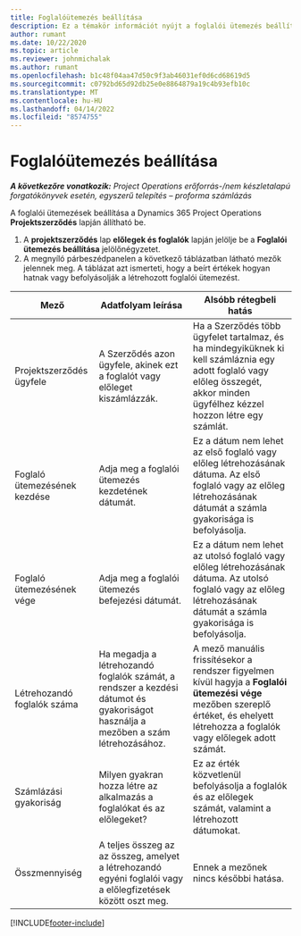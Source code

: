 ```yaml
---
title: Foglalóütemezés beállítása
description: Ez a témakör információt nyújt a foglalói ütemezés beállításáról a Project Operations szolgáltatásban.
author: rumant
ms.date: 10/22/2020
ms.topic: article
ms.reviewer: johnmichalak
ms.author: rumant
ms.openlocfilehash: b1c48f04aa47d50c9f3ab46031ef0d6cd68619d5
ms.sourcegitcommit: c0792bd65d92db25e0e8864879a19c4b93efb10c
ms.translationtype: MT
ms.contentlocale: hu-HU
ms.lasthandoff: 04/14/2022
ms.locfileid: "8574755"
---
```

# <a name="set-up-a-retainer-schedule"></a>Foglalóütemezés beállítása

_**A következőre vonatkozik:** Project Operations erőforrás-/nem készletalapú forgatókönyvek esetén, egyszerű telepítés – proforma számlázás_

A foglalói ütemezések beállítása a Dynamics 365 Project Operations **Projektszerződés** lapján állítható be.

1. A **projektszerződés** lap **előlegek és foglalók** lapján jelölje be a **Foglalói ütemezés beállítása** jelölőnégyzetet.
2. A megnyíló párbeszédpanelen a következő táblázatban látható mezők jelennek meg. A táblázat azt ismerteti, hogy a beírt értékek hogyan hatnak vagy befolyásolják a létrehozott foglalói ütemezést.

| Mező | Adatfolyam leírása | Alsóbb rétegbeli hatás |
| --- | --- | --- |
| Projektszerződés ügyfele | A Szerződés azon ügyfele, akinek ezt a foglalót vagy előleget kiszámlázzák. | Ha a Szerződés több ügyfelet tartalmaz, és ha mindegyiküknek ki kell számláznia egy adott foglaló vagy előleg összegét, akkor minden ügyfélhez kézzel hozzon létre egy számlát. |
| Foglaló ütemezésének kezdése | Adja meg a foglalói ütemezés kezdetének dátumát. | Ez a dátum nem lehet az első foglaló vagy előleg létrehozásának dátuma. Az első foglaló vagy az előleg létrehozásának dátumát a számla gyakorisága is befolyásolja. |
| Foglaló ütemezésének vége | Adja meg a foglalói ütemezés befejezési dátumát. | Ez a dátum nem lehet az utolsó foglaló vagy előleg létrehozásának dátuma. Az utolsó foglaló vagy az előleg létrehozásának dátumát a számla gyakorisága is befolyásolja. |
| Létrehozandó foglalók száma | Ha megadja a létrehozandó foglalók számát, a rendszer a kezdési dátumot és gyakoriságot használja a mezőben a szám létrehozásához. | A mező manuális frissítésekor a rendszer figyelmen kívül hagyja a **Foglalói ütemezési vége** mezőben szereplő értéket, és ehelyett létrehozza a foglalók vagy előlegek adott számát. |
| Számlázási gyakoriság | Milyen gyakran hozza létre az alkalmazás a foglalókat és az előlegeket? | Ez az érték közvetlenül befolyásolja a foglalók és az előlegek számát, valamint a létrehozott dátumokat. |
| Összmennyiség | A teljes összeg az az összeg, amelyet a létrehozandó egyéni foglalói vagy a előlegfizetések között oszt meg. | Ennek a mezőnek nincs későbbi hatása. |


[!INCLUDE[footer-include](../../includes/footer-banner.md)]